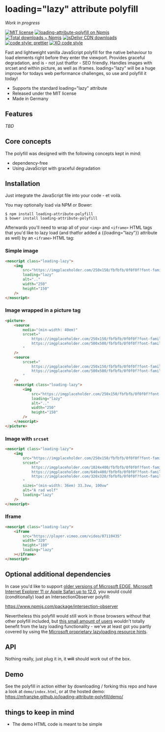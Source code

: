 # loading="lazy" attribute polyfill
*Work in progress*

[![MIT license](https://img.shields.io/npm/l/loading-attribute-polyfill.svg 'license badge')](https://opensource.org/licenses/mit-license.php)
[![loading-attribute-polyfill on Npmjs](https://img.shields.io/npm/v/loading-attribute-polyfill.svg 'npm version')][npm]
[![Total downloads ~ Npmjs](https://img.shields.io/npm/dt/loading-attribute-polyfill.svg 'Count of total downloads – NPM')][npm]
[![jsDelivr CDN downloads](https://data.jsdelivr.com/v1/package/npm/loading-attribute-polyfill/badge 'Count of total downloads – jsDelivr')](https://www.jsdelivr.com/package/npm/loading-attribute-polyfill 'loading-attribute polyfill – on jsDelivr')
[![code style: prettier](https://img.shields.io/badge/code_style-prettier-ff69b4.svg?style=flat-square)](https://github.com/prettier/prettier)
[![XO code style](https://img.shields.io/badge/code_style-XO-5ed9c7.svg)](https://github.com/xojs/xo)

Fast and lightweight vanilla JavaScript polyfill for the native behaviour to load elements right before they enter the viewport. Provides graceful degradation, and is - not just thatfor - SEO friendly. Handles images with srcset and within picture, as well as iframes. loading="lazy" will be a huge improve for todays web performance challenges, so use and polyfill it today!

- Supports the standard loading="lazy" attribute
- Released under the MIT license
- Made in Germany

## Features

*TBD*

## Core concepts

The polyfill was designed with the following concepts kept in mind:

- dependency-free
- Using JavaScript with graceful degradation

## Installation

Just integrate the JavaScript file into your code - et voilà.

You may optionally load via NPM or Bower:

    $ npm install loading-attribute-polyfill
    $ bower install loading-attribute-polyfill

Afterwards you'll need to wrap all of your `<img>` and `<iframe>` HTML tags that you'd like to lazy load (and thatfor added a {{loading="lazy"}} attribute as well) by an `<iframe>` HTML tag:

### Simple image

```html
<noscript class="loading-lazy">
	<img
		src="https://imgplaceholder.com/250x150/fbfbfb/0f0f0f?font-family=OpenSans_Bold&text=img_br_src_br_loading%3D%22lazy%22"
		loading="lazy"
		alt=".."
		width="250"
		height="150"
	/>
</noscript>
```

### Image wrapped in a picture tag

```html
<picture>
	<source
		media="(min-width: 40em)"
		srcset="
			https://imgplaceholder.com/250x150/fbfbfb/0f0f0f?font-family=OpenSans_Bold&text=picture_br_media+1x_br_loading%3D%22lazy%22 1x,
			https://imgplaceholder.com/500x500/fbfbfb/0f0f0f?font-family=OpenSans_Bold&text=picture_br_media+2x_br_loading%3D%22lazy%22 2x
		"
	/>
	<source
		srcset="
			https://imgplaceholder.com/250x150/fbfbfb/0f0f0f?font-family=OpenSans_Bold&text=picture_br_1x_br_loading%3D%22lazy%22 1x,
			https://imgplaceholder.com/500x500/fbfbfb/0f0f0f?font-family=OpenSans_Bold&text=picture_br_2x_br_loading%3D%22lazy%22 2x
		"
	/>
	<noscript class="loading-lazy">
		<img
			src="https://imgplaceholder.com/250x150/fbfbfb/0f0f0f?font-family=OpenSans_Bold&text=picture_br_img+src_br_loading%3D%22lazy%22"
			loading="lazy"
			alt=".."
			width="250"
			height="150"
		/>
	</noscript>
</picture>
```

### Image with `srcset`

```html
<noscript class="loading-lazy">
	<img
		src="https://imgplaceholder.com/250x150/fbfbfb/0f0f0f?font-family=OpenSans_Bold&text=img_br_src_br_loading%3D%22lazy%22"
		srcset="
			https://imgplaceholder.com/1024x400/fbfbfb/0f0f0f?font-family=OpenSans_Bold&text=img_br_srcset+1024w_br_loading%3D%22lazy%22 1024w,
			https://imgplaceholder.com/640x400/fbfbfb/0f0f0f?font-family=OpenSans_Bold&text=img_br_srcset+640w_br_loading%3D%22lazy%22    640w,
			https://imgplaceholder.com/320x320/fbfbfb/0f0f0f?font-family=OpenSans_Bold&text=img_br_srcset+320w_br_loading%3D%22lazy%22    320w
		"
		sizes="(min-width: 36em) 33.3vw, 100vw"
		alt="A rad wolf"
		loading="lazy"
	/>
</noscript>
```

### Iframe

```html
<noscript class="loading-lazy">
	<iframe
		src="https://player.vimeo.com/video/87110435"
		width="320"
		height="180"
		loading="lazy"
	></iframe>
</noscript>
```

## Optional additional dependencies

In case you'd like to support [older versions of Microsoft EDGE, Microsoft Internet Explorer 11 or Apple Safari up to 12.0](https://caniuse.com/#feat=intersectionobserver), you would could (conditionally) load an IntersectionObserver polyfill:

https://www.npmjs.com/package/intersection-observer

Nevertheless this polyfill would still work in those browsers without that other polyfill included, but [this small amount of users]((https://caniuse.com/#feat=intersectionobserver)) wouldn't totally benefit from the lazy loading functionality - we've at least got you partly covered by using the [Microsoft proprietary lazyloading resource hints](https://caniuse.com/#feat=lazyload).

## API

Nothing really, just plug it in, it ~~will~~ should work out of the box.

## Demo

See the polyfill in action either by downloading / forking this repo and have a look at `demo/index.html`, or at the hosted demo: <https://mfranzke.github.io/loading-attribute-polyfill/demo/>

## things to keep in mind

- The demo HTML code is meant to be simple

[npm]: https://npmjs.com/package/loading-attribute-polyfill 'loading="lazy"-attribute polyfill – on NPM'
